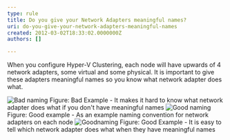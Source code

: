 ```yaml
---
type: rule
title: Do you give your Network Adapters meaningful names?
uri: do-you-give-your-network-adapters-meaningful-names
created: 2012-03-02T18:33:02.0000000Z
authors: []

---
```




<span class='intro'> When you configure Hyper-V Clustering, each node will have upwards of 4 network adapters, some virtual and some physical. It is important to give these adapters meaningful names so you know what network adapter does what. </span>

<img src="/ITAndNetworking/Rules-to-Better-Hyper-V-Clustering/PublishingImages/naming-bad.jpg" alt="Bad naming" class="ms-rteCustom-ImageArea" />
<span class="ms-rteCustom-FigureBad">Figure&#58; Bad Example - It makes it hard to know what network adapter does what if you don't have meaningful names</span>

<img src="/ITAndNetworking/Rules-to-Better-Hyper-V-Clustering/PublishingImages/naming-good.jpg" alt="Good naming" class="ms-rteCustom-ImageArea" />
<span class="ms-rteCustom-FigureGood">Figure&#58; Good example - As an example naming convention for network adapters on each node</span>

<img src="/ITAndNetworking/Rules-to-Better-Hyper-V-Clustering/PublishingImages/naming-good.jpg" alt="Goodnaming" class="ms-rteCustom-ImageArea" />
<span class="ms-rteCustom-FigureGood">Figure&#58; Good Example - It is easy to tell which network adapter does what when they have meaningful names</span>


